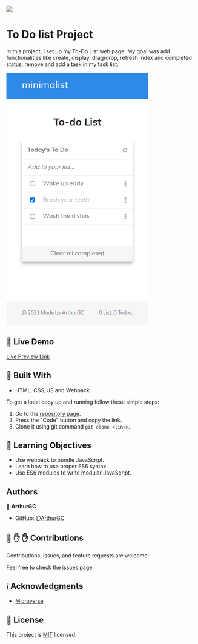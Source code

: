 ![](https://img.shields.io/badge/Microverse-blueviolet)

# To Do list Project

In this project, I set up my To-Do List web page. My goal was add functionalities like create, display, drag/drop, refresh index and completed status, remove and add a task in my task list. 

![screenshot](/public/To-do-list-website.png)

## :red_circle: Live Demo

[Live Preview Link](https://arthurgc.github.io/to-do-list-project/)

## :hammer: Built With

- HTML, CSS, JS and Webpack.

To get a local copy up and running follow these simple steps:

1. Go to the [repository page](https://github.com/ArthurGC/to-do-list-project/tree/add-list-structure).
2. Press the "Code" button and copy the link.
3. Clone it using git command `git clone <link>`.

## :blue_book: Learning Objectives

- Use webpack to bundle JavaScript.
- Learn how to use proper ES6 syntax.
- Use ES6 modules to write modular JavaScript.

## Authors

👤 **ArthurGC**

- GitHub: [@ArthurGC](https://github.com/ArthurGC)

## 🤝 :raised_hand: :raised_hand: Contributions

Contributions, issues, and feature requests are welcome!

Feel free to check the [issues page](https://github.com/ArthurGC/to-do-list-project/issues).

## :grey_exclamation: Acknowledgments

- [Microverse](https://www.microverse.org/)

## 📝 License

This project is [MIT](LICENSE) licensed.
